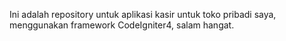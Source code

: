 Ini adalah repository untuk aplikasi kasir untuk toko pribadi saya, menggunakan framework CodeIgniter4, salam hangat.


